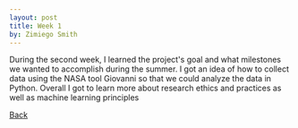 ```yaml
---
layout: post
title: Week 1
by: Zimiego Smith
---
```



During the second week, I learned the project's goal and what milestones we wanted to accomplish during the summer. I got an idea of how to collect data using the NASA tool Giovanni so that we could analyze the data in Python. Overall I got to learn more about research ethics and practices as well as machine learning principles 

[Back](./)
